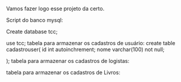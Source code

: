 Vamos fazer logo esse projeto da certo.

Script do banco mysql:

Create database tcc;

use tcc;
tabela para armazenar os cadastros de usuário:
create table cadastrouser(
    id int autoinchrement;
    nome varchar(100) not null;

); 
tabela para armazenar os cadastros de logistas:


tabela para armazenar os cadastros de Livros:

